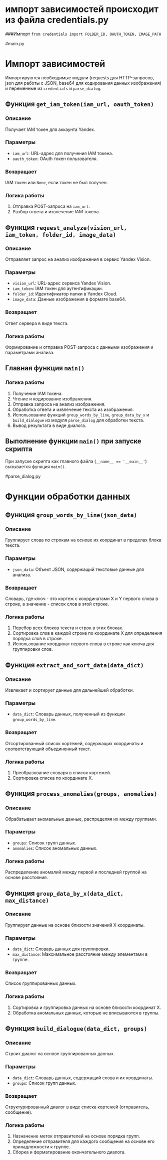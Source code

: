 # импорт зависимостей происходит из файла credentials.py

###Импорт `from credentials import FOLDER_ID, OAUTH_TOKEN, IMAGE_PATH`

#main.py

# Импорт зависимостей

Импортируются необходимые модули (requests для HTTP-запросов, json для работы с JSON, base64 для кодирования данных изображения) и переменные из `credentials` и `parse_dialog`.

## Функция `get_iam_token(iam_url, oauth_token)`

### Описание
Получает IAM токен для аккаунта Yandex.

### Параметры
- `iam_url`: URL-адрес для получения IAM токена.
- `oauth_token`: OAuth токен пользователя.

### Возвращает
IAM токен или `None`, если токен не был получен.

### Логика работы
1. Отправка POST-запроса на `iam_url`.
2. Разбор ответа и извлечение IAM токена.

## Функция `request_analyze(vision_url, iam_token, folder_id, image_data)`

### Описание
Отправляет запрос на анализ изображения в сервис Yandex Vision.

### Параметры
- `vision_url`: URL-адрес сервиса Yandex Vision.
- `iam_token`: IAM токен для аутентификации.
- `folder_id`: Идентификатор папки в Yandex Cloud.
- `image_data`: Данные изображения в формате base64.

### Возвращает
Ответ сервера в виде текста.

### Логика работы
Формирование и отправка POST-запроса с данными изображения и параметрами анализа.

## Главная функция `main()`

### Логика работы
1. Получение IAM токена.
2. Чтение и кодирование изображения.
3. Отправка запроса на анализ изображения.
4. Обработка ответа и извлечение текста из изображения.
5. Использование функций `group_words_by_line`, `group_data_by_x` и `build_dialogue` из модуля `parse_dialog` для обработки текста.
6. Вывод результата в виде диалога.

## Выполнение функции `main()` при запуске скрипта

При запуске скрипта как главного файла (`__name__ == '__main__'`) вызывается функция `main()`.




#parse_dialog.py

# Функции обработки данных

## Функция `group_words_by_line(json_data)`

### Описание
Группирует слова по строкам на основе их координат в пределах блока текста.

### Параметры
- `json_data`: Объект JSON, содержащий текстовые данные для анализа.

### Возвращает
Словарь, где ключ - это кортеж с координатами X и Y первого слова в строке, а значение - список слов в этой строке.

### Логика работы
1. Перебор всех блоков текста и строк в этих блоках.
2. Сортировка слов в каждой строке по координате X для определения порядка слов в строке.
3. Использование координат первого слова в строке как ключа для группировки слов.

## Функция `extract_and_sort_data(data_dict)`

### Описание
Извлекает и сортирует данные для дальнейшей обработки.

### Параметры
- `data_dict`: Словарь данных, полученный из функции `group_words_by_line`.

### Возвращает
Отсортированный список кортежей, содержащих координаты и соответствующий объединенный текст.

### Логика работы
1. Преобразование словаря в список кортежей.
2. Сортировка списка по координате X.

## Функция `process_anomalies(groups, anomalies)`

### Описание
Обрабатывает аномальные данные, распределяя их между группами.

### Параметры
- `groups`: Список групп данных.
- `anomalies`: Список аномальных данных.

### Логика работы
Распределение аномалий между первой и последней группой на основе расстояния.

## Функция `group_data_by_x(data_dict, max_distance)`

### Описание
Группирует данные на основе близости значений X координаты.

### Параметры
- `data_dict`: Словарь данных для группировки.
- `max_distance`: Максимальное расстояние между элементами в группе.

### Возвращает
Список группированных данных.

### Логика работы
1. Сортировка и группировка данных на основе близости координат X.
2. Обработка аномальных данных, которые не вписываются в группы.

## Функция `build_dialogue(data_dict, groups)`

### Описание
Строит диалог на основе группированных данных.

### Параметры
- `data_dict`: Словарь данных, содержащий слова и их координаты.
- `groups`: Список групп данных.

### Возвращает
Структурированный диалог в виде списка кортежей (отправитель, сообщение).

### Логика работы
1. Назначение меток отправителей на основе порядка групп.
2. Определение отправителя для каждого сообщения на основе его принадлежности к группе.
3. Сборка и форматирование окончательного диалога.
